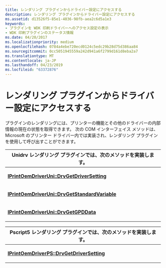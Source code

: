 ```yaml
---
title: レンダリング プラグインからドライバー設定にアクセスする
description: レンダリング プラグインからドライバー設定にアクセスする
ms.assetid: d13526f5-85e1-4036-98fb-aea2c6d5a1e3
keywords:
- プラグインを WDK 印刷ドライバーへのアクセス設定の表示
- WDK 印刷プラグインのステータス情報
ms.date: 04/20/2017
ms.localizationpriority: medium
ms.openlocfilehash: 0784a4ebe720ecd0124c5edc29b28d75d386aa84
ms.sourcegitcommit: 0cc5051945559a242d941a6f2799d161d8eba2a7
ms.translationtype: MT
ms.contentlocale: ja-JP
ms.lasthandoff: 04/23/2019
ms.locfileid: "63372876"
---
```

# <a name="accessing-driver-settings-from-rendering-plug-ins"></a>レンダリング プラグインからドライバー設定にアクセスする





プラグインのレンダリングには、プリンターの機能とその他のドライバーの内部情報の現在の状態を取得できます。 次の COM インターフェイス メソッドは、Microsoft のプリンター ドライバー内では実装され、レンダリング プラグインを使用して呼び出すことができます。

<table>
<colgroup>
<col width="100%" />
</colgroup>
<thead>
<tr class="header">
<th>Unidrv レンダリング プラグインでは、次のメソッドを実装します。</th>
</tr>
</thead>
<tbody>
<tr class="odd">
<td><p><a href="https://msdn.microsoft.com/library/windows/hardware/ff553126" data-raw-source="[&lt;strong&gt;IPrintOemDriverUni::DrvGetDriverSetting&lt;/strong&gt;](https://msdn.microsoft.com/library/windows/hardware/ff553126)"><strong>IPrintOemDriverUni::DrvGetDriverSetting</strong></a></p></td>
</tr>
<tr class="even">
<td><p><a href="https://msdn.microsoft.com/library/windows/hardware/ff553129" data-raw-source="[&lt;strong&gt;IPrintOemDriverUni::DrvGetStandardVariable&lt;/strong&gt;](https://msdn.microsoft.com/library/windows/hardware/ff553129)"><strong>IPrintOemDriverUni::DrvGetStandardVariable</strong></a></p></td>
</tr>
<tr class="odd">
<td><p><a href="https://msdn.microsoft.com/library/windows/hardware/ff553128" data-raw-source="[&lt;strong&gt;IPrintOemDriverUni::DrvGetGPDData&lt;/strong&gt;](https://msdn.microsoft.com/library/windows/hardware/ff553128)"><strong>IPrintOemDriverUni::DrvGetGPDData</strong></a></p></td>
</tr>
</tbody>
</table>

 

<table>
<colgroup>
<col width="100%" />
</colgroup>
<thead>
<tr class="header">
<th>Pscript5 レンダリング プラグインでは、次のメソッドを実装します。</th>
</tr>
</thead>
<tbody>
<tr class="odd">
<td><p><a href="https://msdn.microsoft.com/library/windows/hardware/ff553102" data-raw-source="[&lt;strong&gt;IPrintOemDriverPS::DrvGetDriverSetting&lt;/strong&gt;](https://msdn.microsoft.com/library/windows/hardware/ff553102)"><strong>IPrintOemDriverPS::DrvGetDriverSetting</strong></a></p></td>
</tr>
</tbody>
</table>

 

 

 




